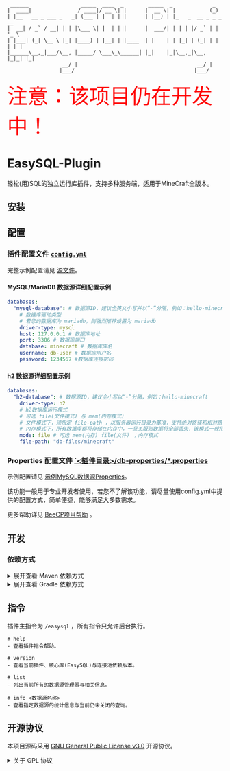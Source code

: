 ```text
 ______                 _____  ____  _        _____  _             _       
|  ____|               / ____|/ __ \| |      |  __ \| |           (_)      
| |__   __ _ ___ _   _| (___ | |  | | |      | |__) | |_   _  __ _ _ _ __  
|  __| / _` / __| | | |\___ \| |  | | |      |  ___/| | | | |/ _` | | '_ \ 
| |___| (_| \__ \ |_| |____) | |__| | |____  | |    | | |_| | (_| | | | | |
|______\__,_|___/\__, |_____/ \___\_\______| |_|    |_|\__,_|\__, |_|_| |_|
                  __/ |                                       __/ |        
                 |___/                                       |___/         
```

<font size="20" color="red">注意：该项目仍在开发中！</font>

# EasySQL-Plugin

轻松(用)SQL的独立运行库插件，支持多种服务端，适用于MineCraft全版本。

## 安装

## 配置

### 插件配置文件 [`config.yml`](easysql-plugin-core/src/main/resources/config.yml)

完整示例配置请见 [源文件](easysql-plugin-core/src/main/resources/config.yml)。

#### MySQL/MariaDB 数据源详细配置示例

```yaml
databases:
  "mysql-database": # 数据源ID，建议全英文小写并以“-”分隔，例如：hello-minecraft
    # 数据库驱动类型
    # 若您的数据库为 mariadb，则强烈推荐设置为 mariadb
    driver-type: mysql
    host: 127.0.0.1 # 数据库地址
    port: 3306 # 数据库端口
    database: minecraft # 数据库库名
    username: db-user # 数据库用户名
    password: 1234567 #数据库连接密码
```

#### h2 数据源详细配置示例

```yaml
databases:
  "h2-database": # 数据源ID，建议全小写以“-”分隔，例如：hello-minecraft
    driver-type: h2
    # h2数据库运行模式
    # 可选 file(文件模式) 与 mem(内存模式)
    # 文件模式下，须指定 file-path ，以服务器运行目录为基准，支持绝对路径和相对路径。
    # 内存模式下，所有数据库都将存储在内存中，一旦关服则数据将全部丢失，该模式一般用于测试
    mode: file # 可选 mem(内存) file(文件) ；内存模式
    file-path: "db-files/minecraft"
```

### Properties 配置文件 [`<插件目录>/db-properties/*.properties](easysql-plugin-core/src/main/resources/db-properties/.example-mysql.properties)

示例配置请见 [示例MySQL数据源Properties](easysql-plugin-core/src/main/resources/db-properties/.example-mysql.properties)。

该功能一般用于专业开发者使用，若您不了解该功能，请尽量使用config.yml中提供的配置方式，简单便捷，能够满足大多数需求。

更多帮助详见 [BeeCP项目帮助](https://github.com/Chris2018998/BeeCP) 。



## 开发

### 依赖方式

<details>
<summary>展开查看 Maven 依赖方式</summary>

```xml

<project>
    <repositories>

        <repository>
            <!--采用Maven中心库，安全稳定，但版本更新需要等待同步-->
            <id>maven</id>
            <name>Maven Central</name>
            <url>https://repo1.maven.org/maven2</url>
        </repository>

        <repository>
            <!--采用github依赖库，安全稳定，但需要配置 (推荐)-->
            <id>EasySQL-Plugin</id>
            <name>GitHub Packages</name>
            <url>https://maven.pkg.github.com/CarmJos/EasySQL-Plugin</url>
        </repository>

        <repository>
            <!--采用我的私人依赖库，简单方便，但可能因为变故而无法使用-->
            <id>carm-repo</id>
            <name>Carm's Repo</name>
            <url>https://repo.carm.cc/repository/maven-public/</url>
        </repository>

    </repositories>

    <dependencies>

        <dependency>
            <groupId>cc.carm.plugin</groupId>
            <artifactId>easysql-plugin-api</artifactId>
            <version>[LATEST RELEASE]</version>
            <scope>provided</scope>
        </dependency>

    </dependencies>
</project>
```

</details>

<details>
<summary>展开查看 Gradle 依赖方式</summary>

```groovy
repositories {

    //采用Maven中心库，安全稳定，但版本更新需要等待同步
    mavenCentral()

    // 采用github依赖库，安全稳定，但需要配置 (推荐)
    maven { url 'https://maven.pkg.github.com/CarmJos/EasySQL-Plugin' }

    // 采用我的私人依赖库，简单方便，但可能因为变故而无法使用
    maven { url 'https://repo.carm.cc/repository/maven-public/' }
}

dependencies {
    compileOnly "cc.carm.plugin:easysql-plugin-api:[LATEST RELEASE]"
}
```

</details>

## 指令

插件主指令为 `/easysql` ，所有指令只允许后台执行。

```text
# help
- 查看插件指令帮助。

# version
- 查看当前插件、核心库(EasySQL)与连接池依赖版本。

# list
- 列出当前所有的数据源管理器与相关信息。

# info <数据源名称>
- 查看指定数据源的统计信息与当前仍未关闭的查询。
```

## 开源协议

本项目源码采用 [GNU General Public License v3.0](https://opensource.org/licenses/GPL-3.0) 开源协议。

<details>
  <summary>关于 GPL 协议</summary>

> GNU General Public Licence (GPL) 有可能是开源界最常用的许可模式。GPL 保证了所有开发者的权利，同时为使用者提供了足够的复制，分发，修改的权利：
>
> #### 可自由复制
> 你可以将软件复制到你的电脑，你客户的电脑，或者任何地方。复制份数没有任何限制。
> #### 可自由分发
> 在你的网站提供下载，拷贝到U盘送人，或者将源代码打印出来从窗户扔出去（环保起见，请别这样做）。
> #### 可以用来盈利
> 你可以在分发软件的时候收费，但你必须在收费前向你的客户提供该软件的 GNU GPL 许可协议，以便让他们知道，他们可以从别的渠道免费得到这份软件，以及你收费的理由。
> #### 可自由修改
> 如果你想添加或删除某个功能，没问题，如果你想在别的项目中使用部分代码，也没问题，唯一的要求是，使用了这段代码的项目也必须使用 GPL 协议。
>
> 需要注意的是，分发的时候，需要明确提供源代码和二进制文件，另外，用于某些程序的某些协议有一些问题和限制，你可以看一下 @PierreJoye 写的 Practical Guide to GPL Compliance 一文。使用 GPL 协议，你必须在源代码代码中包含相应信息，以及协议本身。
>
> *以上文字来自 [五种开源协议GPL,LGPL,BSD,MIT,Apache](https://www.oschina.net/question/54100_9455) 。*
</details>
